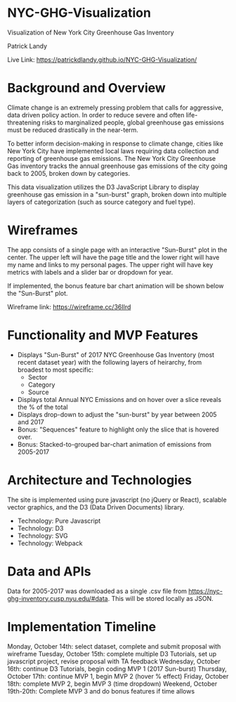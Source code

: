 # NYC-GHG-Visualization

Visualization of New York City Greenhouse Gas Inventory

Patrick Landy

Live Link: https://patrickdlandy.github.io/NYC-GHG-Visualization/

# Background and Overview

Climate change is an extremely pressing problem that calls for aggressive, data driven policy action. In order to reduce severe and often life-threatening risks to marginalized people, global greenhouse gas emissions must be reduced drastically in the near-term.

To better inform decision-making in response to climate change, cities like New York City have implemented local laws requiring data collection and reporting of greenhouse gas emissions.  The New York City Greenhouse Gas inventory tracks the annual greenhouse gas emissions of the city going back to 2005, broken down by categories.

This data visualization utilizes the D3 JavaScript Library to display greenhouse gas emission in a "sun-burst" graph, broken down into multiple layers of categorization (such as source category and fuel type).

# Wireframes

The app consists of a single page with an interactive "Sun-Burst" plot in the center. The upper left will have the page title and the lower right will have my name and links to my personal pages. The upper right will have key metrics with labels and a slider bar or dropdown for year.

If implemented, the bonus feature bar chart animation will be shown below the "Sun-Burst" plot.

Wireframe link: https://wireframe.cc/36Ilrd


# Functionality and MVP Features

* Displays "Sun-Burst" of 2017 NYC Greenhouse Gas Inventory (most recent dataset year) with the following layers of heirarchy, from broadest to most specific:
  * Sector
  * Category
  * Source
* Displays total Annual NYC Emissions and on hover over a slice reveals the % of the total 
* Displays drop-down to adjust the "sun-burst" by year between 2005 and 2017
* Bonus: "Sequences" feature to highlight only the slice that is hovered over.
* Bonus: Stacked-to-grouped bar-chart animation of emissions from 2005-2017 


# Architecture and Technologies

The site is implemented using pure javascript (no jQuery or React), scalable vector graphics, and the D3 (Data Driven Documents) library.

* Technology: Pure Javascript
* Technology: D3
* Technology: SVG
* Technology: Webpack

# Data and APIs

Data for 2005-2017 was downloaded as a single .csv file from https://nyc-ghg-inventory.cusp.nyu.edu/#data. This will be stored locally as JSON.

# Implementation Timeline

Monday, October 14th: select dataset, complete and submit proposal with wireframe
Tuesday, October 15th: complete multiple D3 Tutorials, set up javascript project, revise proposal with TA feedback
Wednesday, October 16th: continue D3 Tutorials, begin coding MVP 1 (2017 Sun-burst)
Thursday, October 17th: continue MVP 1, begin MVP 2 (hover % effect)
Friday, October 18th: complete MVP 2, begin MVP 3 (time dropdown)
Weekend, October 19th-20th: Complete MVP 3 and do bonus features if time allows

